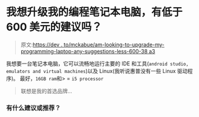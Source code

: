 # 我想升级我的编程笔记本电脑，有低于 600 美元的建议吗？

> 原文:[https://dev . to/mckabue/am-looking-to-upgrade-my-programming-laptop-any-suggestions-less-600-38 a3](https://dev.to/mckabue/am-looking-to-upgrade-my-programming-laptop-any-suggestions-less-than-600-38a3)

我想要一台笔记本电脑，它可以流畅地运行主要的 IDE 和工具(`android studio, emulators and virtual machines`)以及 Linux(我听说惠普没有一些 Linux 驱动程序)。
最好，`16GB ram`和> = `i5 processor`

> 联想是我的首选品牌...

### 有什么建议或推荐？